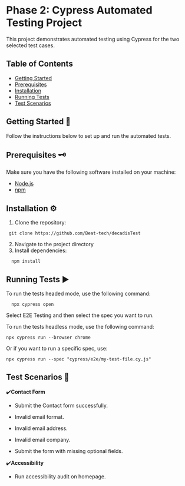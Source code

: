 # Phase 2: Cypress Automated Testing Project

This project demonstrates automated testing using Cypress for the two selected test cases.

## Table of Contents

- [Getting Started](#getting-started)
- [Prerequisites](#prerequisites)
- [Installation](#installation)
- [Running Tests](#running-tests)
- [Test Scenarios](#test-scenarios)


## Getting Started :memo:
                   
Follow the instructions below to set up and run the automated tests.

## Prerequisites :old_key: 

Make sure you have the following software installed on your machine:

- [Node.js](https://nodejs.org/)
- [npm](https://www.npmjs.com/) 

## Installation :gear:

1. Clone the repository:
```
 git clone https://github.com/Beat-tech/decadisTest
```

2. Navigate to the project directory
3. Install dependencies:
 ```  
   npm install
 ```
  
## Running Tests :arrow_forward:

To run the tests headed mode, use the following command:
```
  npx cypress open
```  
Select E2E Testing and then select the spec you want to run.


To run the tests headless mode, use the following command:
```
npx cypress run --browser chrome
```

Or if you want to run a specific spec, use:
```
npx cypress run --spec "cypress/e2e/my-test-file.cy.js"
```


## Test Scenarios :footprints:
:heavy_check_mark:**Contact Form**

- Submit the Contact form successfully.
  
- Invalid email format.
  
- Invalid email address.
  
- Invalid email company.
  
- Submit the form with missing optional fields.
   



:heavy_check_mark:**Accessibility**

- Run accessibility audit on homepage.
  

